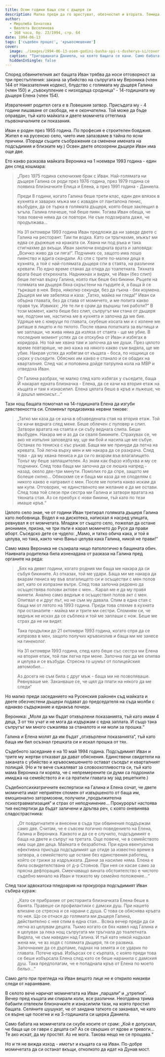 ```yaml
---
title: Осем години баща спи с дъщеря си
description: Малко преди да го арестуват, обезчестил и втората. Темида е на пьт да го оправдае, за да продолжи кровосмешението и с другите две
author: 
  - Миролюба Бенатова
  - Виолета Веселинова
  - 168 часа, бр. 23/1994, стр. 64
date: 1994-06-13
tags: ['съдебен процес', 'кръвосмешение']
cover:
  image: ./images/1994-06-13-osem-godini-basha-spi-s-dusherya-si/cover.webp
  caption: "Тригодишната Даниела, на която бащата се кани. Само бабата се топи от срам. Снимка: Георги Славков"
  hiddenInSingle: false
---
```


Според обвинителния акт бащата Иван трябва да носи отговорност за три престъпления: закана за убийство на съпругата му Вероника (член 144 от Наказателния кодекс), блудство с голямата му дъщеря Галина (член 150) и „съвокупление с низходяща сродница“ - 14-годишната му дъщеря Елена (член 154).

Извратеният родител сега е в Ловешкия затвор. Присъдата му - 4 години лишаване от свобода, не е окончателна. Той може да бъде оправдан, тъй като майката и двете момичета оттеглиха първоначалните си показания.

Иван е роден през 1955 година. По професия е строителен бояджия. Жител е на русенско село, чието име запазваме в тайна по ясни причини. (Поради същите съображения са сменени имената на подсъдимия и близките му.) Освен двете опозорени дъщери Иван има още две.

Ето какво разказва майката Вероника на 1 ноември 1993 година - един ден след кошмара:

> „През 1975 година сключихме брак с Иван. Най-голямата ни дъщеря Галина се роди през 1976 година, през 1979 година се появиха близначките Елица и Елена, а през 1991 година - Даниела.
>
> Преди 8 години, когато Галина беше трети клас, един ден влязох в кухнята и заварих мъжа ми с изваден от панталона пенис, възбуден, да се търка в голямата дъщеря, която беше заклещил в ъгъла. Галина плачеше, той беше пиян. Тогава Иван обеща, че това повече няма да се повтори. Не съм подозирала даже, че продължава...
>
> На 31 октомври 1993 година Иван предложи да ни заведе двете с Галина на ресторант. Там пи водка. Като си тръгнахме, мъжът ми едва се държеше на краката си. Хвана ни под ръка и така стигнахме до вкъщи. Иван заключи входната врата и заповяда: „Всичко живо да си ляга!“. Подчиних се, защото има лошо пиянство и вдига скандали. Аз спя с трите по-малки деца в кухнята, а той с най-голямата дъщеря спи в стаята, на различни кревати. По едно време станах да отида до тоалетната. Тяхната врата беше открехната. Надникнах и видях, че Иван (без слип) беше легнал върху Галина, която пък беше без бикини. Ръцете на голямата ми дъщеря бяха скръстени на гърдите й, а баща й се търкаше в нея. Вера, няколко секунди, без да гъкна - бях изумена. Дъщеря ми ме забеляза и каза: „Татко, майка ни гледа!“ Иван си обърна главата, без да става от момичето, и ме попита какво правя тук. Извиках: „Не те ли е срам да вършиш тия работи?“ В този момент, както беше без слип, съпругът ми стана от дъщеря ми, подгони ме, настигна ме в кухнята и започна да ме бие. Удряше ме с юмруци по главата, скубеше косата ми и с колене ме риташе в лицето и по тялото. После хвана лопатката за въглища и ме заплаши, че жива няма да изляза от стаята - ще ме убие. В последния момент успях да се отскубна от Иван и избягах в коридора. Но той ме хвана там и започна да ме души. През цялото време повтаряше, че ако кажа на някого какво съм видяла, ще ме убие. Накрая успях да избягам от къщата - боса, по нощница се скрих у съседите. Обясних им какво е станало и се обадих на кварталния. След час и половина дойде патрулна кола на МВР и отведоха Иван.
>
> От Галина разбрах, че малко след като избягах у съседите, баща Й накарал едната близначка - Елена, да се качи на втория етаж на къщата и там я изнасилил. Елена цялата беше в кръв и лъжеше, че й дошъл мензисът...“

Тази нощ бащата помогнал на 14-годишната Елена да изгуби девствеността си. Споменът предизвиква нервни тикове:

> „Татко ми каза да се кача в обзаведената стая на втория етаж. Той се качи веднага след мене. Беше облечен с пуловер и слип. Затвори вратата на стаята и си събу веднага слипа. Беше възбуден. Накара ме и аз да си сваля бикините. Страхувах се, че ако не изпълня заповедта му, ще ям бой и насила ще ме събуе. Останах по тениска с къс ръкав. Баща ми ме принуди да легна на кревата. Той легна върху мен и ме накара да се разкрача. След това - да му хвана пениса и да си го вкарам във влагалището. Тонът му беше заплашителен. Аз знам как бързо избухва и му се подчиних. След това баща ми започна да се люшка напред - назад. около две-три минути. Помолих го да спре, защото ме болеше силно... Обякохме се и баща ми каза да не споделям с никого какво е направил с мен. После ме попита какво искам да ми купи. Отговорих, че единственото ми желание е да ме остави. След това той слезе при сестра ми Галина и затвори вратата на тяхната стая. Аз се преобух с нови бикини, тъй като по тези имаше кръв.“

Цялото село знае, че от години Иван третирал голямата дъщеря Галина като любовница. Водел я на дискотека, натискал я насред улицата, ревнувал я от момчетата. Младеж от същото село, пожелал да остане анонимен, призна, че три пъти е карал момичето до Русе да прави аборт. Съседско дете се чудело: „Мамо, и татко обича кака, и той я целува, но така, както чичо Ваньо целува кака Галина, никой не прави!“

Само мама Вероника не съзирала нищо патологично в бащината обич. Наивната родителка била изненадана от разказа на Галина пред органите на реда:

> „Бях на девет години, когато родния ми баща ме накара да си събуя бикините. Аз отказах, той ме удари. Баща ми ме накара да вкарам пениса му във влагалището си и осъществи с мен полов акт, като се изпразни вътре. След това започна редовно да осъществява полови актове с мен... Карал ме е да му правя минети. Анално само веднъж е осъществил полов акт с мен. Опитвал е и друг път, но не съм му давала. Спим в една стая с баща ми от лятото на 1993 година. Преди това спяхме в кухнята при останалите - майка ми и трите ми сестри. Спомням си, че веднъж не исках да се съблека и той ме заплаши с нож. Беше ме страх да не ни видят.
>
> Така продължи до 21 октомври 1993 година, когато спря да се изпразва в мен, защото получих кръвоизлив и баща ми ме занесе на гинеколог.
>
> На 31 октомври 1993 година, след като беше със сестра ми Елена на втория етаж, той пак легна при мене. Започна пак да ме опипва и целува и се възбуди. Стресна го шумът от полицейския автомобил...
>
> Аз досега не съм била с друг мъж - баща ми не позволяваше. Ревнуваше ме. Заканваше се, че щял да плати на някого да ме следи“

Но малко преди заседанието на Русенския районен съд майката и двете обезчестени дъщери подават до председателя на съда молби с еднакво съдържание и еднакъв почерк.

Вероника: „Моля да ми бъдат отхвърлени показанията, тъй като имам 4 деца, 3 от тях учат и не мога да издържам с една заплата. И също така съпругът ми много съжалява за станалото и ни моли за прошка.“

Галина и Елена молят да им бъдат „отхвърлени показанията“, тъй като баща им бил осъзнал грешката си и искал прошка от тях.

Съдебното заседание е на 10 май 1994 година. Подсъдимият Иван и трите му жертви отказват да дават обяснения. Единствени свидетели на заканата с убийство и кръвосмешението остават съседът и кварталният полицай. (Но и те вече съжаляват за словоохотливостта си, тъй като мама Вероника ги коряла, че с непремерените си думи са подронили имиджа на семейството ѝ и са пратили главата му зад решетките.)

Съдебнопсихиатричните експертизи на Галина и Елена сочат, че двете момичета имат неприятен спомен от извършеното от баща им, емоционално затормозени, получили „продължителна психотравматизация“ и страх от неподчинение... Прокурорът настоява тия експертизи да бъдат заличени и дръпва реч, с която оневинява сладострастника:

>„От повдигнатите и внесени в съда три обвинения поддържам само две. Считам, че е съвсем логично поведението на Елена, Галина и Вероника. Каквото и да се е случило, подсъдимият е баща на двете и съпруг на третата. Още повече, че в семейството има още две деца. Майката е безработна. При една евентуална ефективна присъда подсъдимият ще отиде за известно време в затвора, а семейството ще остане без единствения работещ, който се грижи за издръжката. Данни за насилие няма. Елена е била освидетелствана от д-р Стоянов. При нея се касае само за прясна дефлорация. Смекчаващо вината обстоятелство е чистото съдебно минало на Иван и тежкото му семейно положение...“

След тази адвокатска пледоария на прокурора подсъдимият Иван събира кураж:

> „Като се прибрахме от ресторанта близначката Елена беше в банята. Правеше си профилактики с дамски душ. При нашето влизане се стресна и се нарани с душа. С това се обяснява кръвта по нея. Що се отнася до голямата ми дъщеря Галина, действително с нея спим в една стая... Всяка вечер преди да си легна аз целувам децата. Тъкмо когато се бях навел над Галина и я целувах за лека нощ съпругата ми тръгнала до тоалетната. Видяла, че съм наведен над Галина. И тъй като някой надъхал жена ми, че аз ходя с голямата дъщеря, тя се развика. Започнахме да се дърпаме, паднах на земята и се ударих по главата. Потече кръв. Избърсах се с кърпата, с която преди това се беше избърсала Елена след като се беше наранила с дамския душ. Така предполагам, че е попаднала кръв от Елена по моето бельо...“

Само дето при прегледа на Иван вещото лице не е открило никакви следи от нараняване.

В селото вече наричат момичетата на Иван „парцали“ и „утрепки“. Вечер пред къщата им спирали коли, все различни. Неотдавна трима бабаити отвлекли близначките и изнасилили тази, на която простил бащата. Селяните шушукат, че от зандана таткото се заканвал, че като се върне ще посегне и на 3-годишната си щерка Даниела.

Само бабата на момичетата си скубе косите от срам: „Кой е допускал, че баща ще се гаври с децата си? Аз се свърших от ядове и тревоги... Те ако искат, да му простят. Аз не мога. Такова нещо не се прощава.“

Но и тя не вижда изход - имотът и къщата са на Иван. По-добре момичетата да си останат вкъщи, отколкото да идат на Дунав мост.
